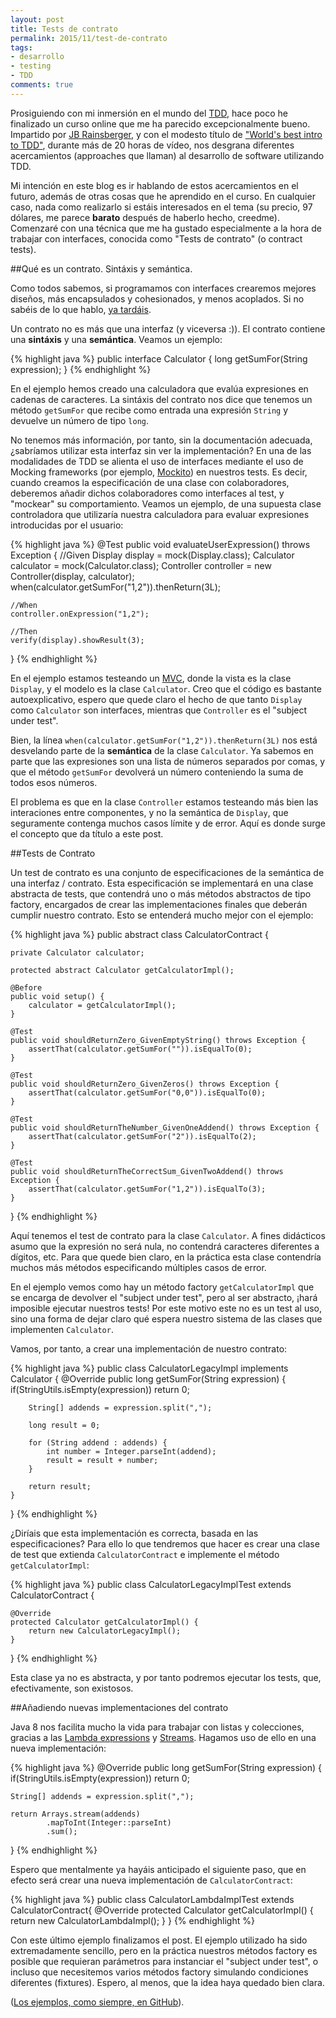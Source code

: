 ```yaml
---
layout: post
title: Tests de contrato
permalink: 2015/11/test-de-contrato
tags:
- desarrollo
- testing
- TDD
comments: true
---
```


Prosiguiendo con mi inmersión en el mundo del [TDD](/2015/08/primera-experiencia-tdd), hace poco he finalizado un curso online que me ha parecido excepcionalmente bueno. Impartido por [JB Rainsberger](https://en.wikipedia.org/wiki/J._B._Rainsberger), y con el modesto título de ["World's best intro to TDD"](http://www.jbrains.ca/permalink/the-worlds-best-intro-to-tdd-demo-video), durante más de 20 horas de vídeo, nos desgrana diferentes acercamientos (approaches que llaman) al desarrollo de software utilizando TDD.

Mi intención en este blog es ir hablando de estos acercamientos en el futuro, además de otras cosas que he aprendido en el curso. En cualquier caso, nada como realizarlo si estáis interesados en el tema (su precio, 97 dólares, me parece **barato** después de haberlo hecho, creedme). Comenzaré con una técnica que me ha gustado especialmente a la hora de trabajar con interfaces, conocida como "Tests de contrato" (o contract tests).

<!--break-->

##Qué es un contrato. Sintáxis y semántica.

Como todos sabemos, si programamos con interfaces crearemos mejores diseños, más encapsulados y cohesionados, y menos acoplados. Si no sabéis de lo que hablo, [ya tardáis](http://stackoverflow.com/questions/383947/what-does-it-mean-to-program-to-an-interface).

Un contrato no es más que una interfaz (y viceversa :)). El contrato contiene una **sintáxis** y una **semántica**. Veamos un ejemplo:

{% highlight java %}
public interface Calculator {
    long getSumFor(String expression);
}
{% endhighlight %}

En el ejemplo hemos creado una calculadora que evalúa expresiones en cadenas de caracteres. La sintáxis del contrato nos dice que tenemos un método `getSumFor` que recibe como entrada una expresión `String` y devuelve un número de tipo `long`.

No tenemos más información, por tanto, sin la documentación adecuada, ¿sabríamos utilizar esta interfaz sin ver la implementación? En una de las modalidades de TDD se alienta el uso de interfaces mediante el uso de Mocking frameworks (por ejemplo, [Mockito](http://mockito.org/)) en nuestros tests. Es decir, cuando creamos la especificación de una clase con colaboradores, deberemos añadir dichos colaboradores como interfaces al test, y "mockear" su comportamiento. Veamos un ejemplo, de una supuesta clase controladora que utilizaría nuestra calculadora para evaluar expresiones introducidas por el usuario:

{% highlight java %}
@Test
public void evaluateUserExpression() throws Exception {
    //Given
    Display display = mock(Display.class);
    Calculator calculator = mock(Calculator.class);
    Controller controller = new Controller(display, calculator);
    when(calculator.getSumFor("1,2")).thenReturn(3L);

    //When
    controller.onExpression("1,2");

    //Then
    verify(display).showResult(3);
}
{% endhighlight %}

En el ejemplo estamos testeando un [MVC](https://es.wikipedia.org/wiki/Modelo%E2%80%93vista%E2%80%93controlador), donde la vista es la clase `Display`, y el modelo es la clase `Calculator`. Creo que el código es bastante autoexplicativo, espero que quede claro el hecho de que tanto `Display` como `Calculator` son interfaces, mientras que `Controller` es el "subject under test".

Bien, la línea `when(calculator.getSumFor("1,2")).thenReturn(3L)` nos está desvelando parte de la **semántica** de la clase `Calculator`. Ya sabemos en parte que las expresiones son una lista de números separados por comas, y que el método `getSumFor` devolverá un número conteniendo la suma de todos esos números.

El problema es que en la clase `Controller` estamos testeando más bien las interaciones entre componentes, y no la semántica de `Display`, que seguramente contenga muchos casos límite y de error. Aquí es donde surge el concepto que da título a este post.

##Tests de Contrato

Un test de contrato es una conjunto de especificaciones de la semántica de una interfaz / contrato. Esta especificación se implementará en una clase abstracta de tests, que contendrá uno o más métodos abstractos de tipo factory, encargados de crear las implementaciones finales que deberán cumplir nuestro contrato. Esto se entenderá mucho mejor con el ejemplo:

{% highlight java %}
public abstract class CalculatorContract {

    private Calculator calculator;

    protected abstract Calculator getCalculatorImpl();

    @Before
    public void setup() {
        calculator = getCalculatorImpl();
    }

    @Test
    public void shouldReturnZero_GivenEmptyString() throws Exception {
        assertThat(calculator.getSumFor("")).isEqualTo(0);
    }

    @Test
    public void shouldReturnZero_GivenZeros() throws Exception {
        assertThat(calculator.getSumFor("0,0")).isEqualTo(0);
    }

    @Test
    public void shouldReturnTheNumber_GivenOneAddend() throws Exception {
        assertThat(calculator.getSumFor("2")).isEqualTo(2);
    }

    @Test
    public void shouldReturnTheCorrectSum_GivenTwoAddend() throws Exception {
        assertThat(calculator.getSumFor("1,2")).isEqualTo(3);
    }
}
{% endhighlight %}

Aquí tenemos el test de contrato para la clase `Calculator`. A fines didácticos asumo que la expresión no será nula, no contendrá caracteres diferentes a dígitos, etc. Para que quede bien claro, en la práctica esta clase contendría muchos más métodos especificando múltiples casos de error.

En el ejemplo vemos como hay un método factory `getCalculatorImpl` que se encarga de devolver el "subject under test", pero al ser abstracto, ¡hará imposible ejecutar nuestros tests! Por este motivo este no es un test al uso, sino una forma de dejar claro qué espera nuestro sistema de las clases que implementen `Calculator`.

Vamos, por tanto, a crear una implementación de nuestro contrato:

{% highlight java %}
public class CalculatorLegacyImpl implements Calculator {
    @Override
    public long getSumFor(String expression) {
        if(StringUtils.isEmpty(expression))
            return 0;

        String[] addends = expression.split(",");

        long result = 0;

        for (String addend : addends) {
            int number = Integer.parseInt(addend);
            result = result + number;
        }

        return result;
    }
}
{% endhighlight %}

¿Diríais que esta implementación es correcta, basada en las especificaciones? Para ello lo que tendremos que hacer es crear una clase de test que extienda `CalculatorContract` e implemente el método `getCalculatorImpl`:

{% highlight java %}
public class CalculatorLegacyImplTest extends CalculatorContract {

    @Override
    protected Calculator getCalculatorImpl() {
        return new CalculatorLegacyImpl();
    }
}
{% endhighlight %}

Esta clase ya no es abstracta, y por tanto podremos ejecutar los tests, que, efectivamente, son existosos.

##Añadiendo nuevas implementaciones del contrato

Java 8 nos facilita mucho la vida para trabajar con listas y colecciones, gracias a las [Lambda expressions](https://docs.oracle.com/javase/tutorial/java/javaOO/lambdaexpressions.html) y [Streams](https://docs.oracle.com/javase/8/docs/api/java/util/stream/package-summary.html). Hagamos uso de ello en una nueva implementación:

{% highlight java %}
@Override
public long getSumFor(String expression) {
    if(StringUtils.isEmpty(expression))
        return 0;

    String[] addends = expression.split(",");

    return Arrays.stream(addends)
            .mapToInt(Integer::parseInt)
            .sum();
}
{% endhighlight %}

Espero que mentalmente ya hayáis anticipado el siguiente paso, que en efecto será crear una nueva implementación de `CalculatorContract`:

{% highlight java %}
public class CalculatorLambdaImplTest extends CalculatorContract{
    @Override
    protected Calculator getCalculatorImpl() {
        return new CalculatorLambdaImpl();
    }
}
{% endhighlight %}

Con este último ejemplo finalizamos el post. El ejemplo utilizado ha sido extremadamente sencillo, pero en la práctica nuestros métodos factory es posible que requieran parámetros para instanciar el "subject under test", o incluso que necesitemos varios métodos factory simulando condiciones diferentes (fixtures). Espero, al menos, que la idea haya quedado bien clara.

([Los ejemplos, como siempre, en GitHub](https://github.com/raulavila/blog-examples/tree/master/src/test/java/com/raulavila/tdd/contracttests)).
